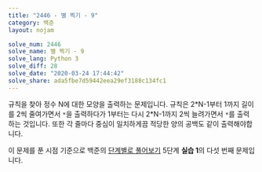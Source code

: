 ```yaml
---
title: "2446 - 별 찍기 - 9"
category: 백준
layout: nojam

solve_num: 2446
solve_name: 별 찍기 - 9
solve_lang: Python 3
solve_diff: 28
solve_date: "2020-03-24 17:44:42"
solve_share: ada5fbe7d59442eea29ef3188c134fc1
---
```


규칙을 찾아 정수 N에 대한 모양을 출력하는 문제입니다. 규칙은 2\*N-1부터 1까지 길이를 2씩 줄여가면서 `*`을 출력하다가 1부터는 다시 2\*N-1까지 2씩 늘려가면서 `*`를 출력하는 것입니다. 또한 각 줄마다 중심이 일치하게끔 적당한 양의 공백도 같이 출력해야합니다.

이 문제를 푼 시점 기준으로 백준의 [단계별로 풀어보기](http://noj.am/p/s) 5단계 **실습 1**의 다섯 번째 문제입니다.
